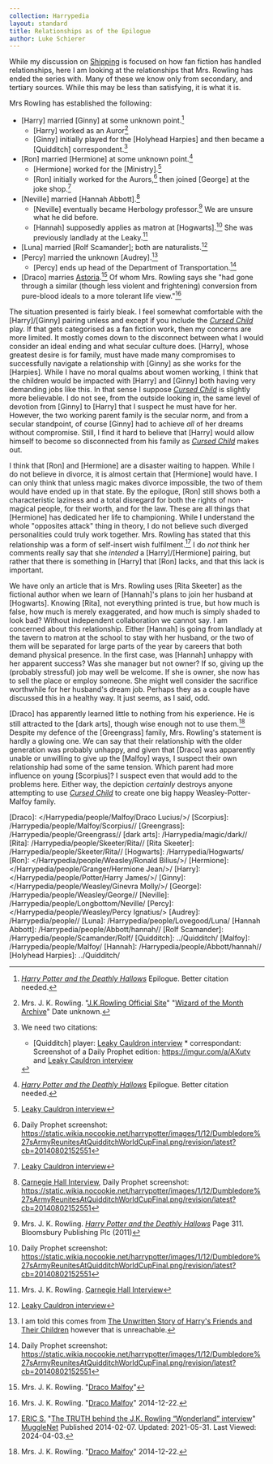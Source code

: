 ```yaml
---
collection: Harrypedia
layout: standard
title: Relationships as of the Epilogue
author: Luke Schierer
---
```


While my discussion on [Shipping] is focused on how fan fiction has
handled relationships, here I am looking at the relationships that
Mrs. Rowling has ended the series with. Many of these we know only
from secondary, and tertiary sources. While this may be less than
satisfying, it is what it is.

Mrs Rowling has established the following:

- [Harry] married [Ginny] at some unknown point.[^HPGW]
  - [Harry] worked as an Auror[^HPJob]
  - [Ginny] initially played for the [Holyhead Harpies]
    and then became a [Quidditch] correspondent.[^GWJob]
- [Ron] married [Hermione] at some unknown point.[^RWHG]
  - [Hermione] worked for the [Ministry].[^HGJob]
  - [Ron] initially worked for the Aurors,[^RWJ1] then
    joined [George] at the joke shop.[^RWJob]
- [Neville] married [Hannah Abbott].[^NLHA]
  - [Neville] eventually became Herbology professor.[^NLJob] We are
    unsure what he did before.
  - [Hannah] supposedly applies as matron at [Hogwarts].[^HAJ2]
    She was previously landlady at the Leaky.[^HAJ1]
- [Luna] married [Rolf Scamander]; both are naturalists.[^LSRS]
- [Percy] married the unknown [Audrey].[^PWA]
  - [Percy] ends up head of the Department of Transportation.[^PWJob]
- [Draco] marries [Astoria].[^DMAG] Of whom Mrs. Rowling says she
  "had gone through a similar (though less violent and frightening)
  conversion from pure-blood ideals to a more tolerant life view."[^AG]

The situation presented is fairly bleak. I feel somewhat comfortable
with the [Harry]/[Ginny] pairing unless and except if you include the
_[Cursed Child]_ play. If that gets categorised as a fan fiction
work, then my concerns are more limited. It mostly comes down to the
disconnect between what I would consider an ideal ending and what
secular culture does. [Harry], whose greatest desire is for family,
must have made many compromises to successfully navigate a
relationship with [Ginny] as she works for the [Harpies]. While I
have no moral qualms about women working, I think that the children
would be impacted with [Harry] and [Ginny] both having very demanding
jobs like this. In that sense I suppose _[Cursed Child]_ is slightly
more believable. I do not see, from the outside looking in, the same
level of devotion from [Ginny] to [Harry] that I suspect he must have
for her. However, the two working parent family is the secular norm,
and from a secular standpoint, of course [Ginny] had to achieve _all_
of her dreams without compromise. Still, I find it hard to believe
that [Harry] would allow himself to become so disconnected from his
family as _[Cursed Child]_ makes out.

I think that [Ron] and [Hermione] are a disaster waiting to happen.
While I do not believe in divorce, it is almost certain that
[Hermione] would have. I can only think that unless magic makes
divorce impossible, the two of them would have ended up in that state.
By the epilogue, [Ron] still shows both a characteristic laziness and
a total disregard for both the rights of non-magical people, for their
worth, and for the law. These are all things that [Hermione] has
dedicated her life to championing. While I understand the whole
"opposites attack" thing in theory, I do not believe such diverged
personalities could truly work together. Mrs. Rowling has stated that this relationship was a form of self-insert wish fulfilment.[^240403-1] I do
_not_ think her comments really say that she _intended_ a [Harry]/[Hermione]
pairing, but rather that there is something in [Harry] that [Ron] lacks, and that this lack is important.

We have only an article that is Mrs. Rowling uses [Rita Skeeter] as
the fictional author when we learn of [Hannah]'s plans to join her
husband at [Hogwarts]. Knowing [Rita], not everything printed is
true, but how much is false, how much is merely exaggerated, and how
much is simply shaded to look bad? Without independent collaboration
we cannot say. I am concerned about this relationship. Either
[Hannah] is going from landlady at the tavern to matron at the school
to stay with her husband, or the two of them will be separated for
large parts of the year by careers that both demand physical presence.
In the first case, was [Hannah] unhappy with her apparent success?
Was she manager but not owner? If so, giving up the (probably
stressful) job may well be welcome. If she is owner, she now has to
sell the place or employ someone. She might well consider the
sacrifice worthwhile for her husband's dream job. Perhaps they as a
couple have discussed this in a healthy way. It just seems, as I
said, odd.

[Draco] has apparently learned little to nothing from his experience.
He is still attracted to the [dark arts], though wise enough not to
use them.[^DMDA] Despite my defence of the [Greengrass] family, Mrs.
Rowling's statement is hardly a glowing one. We can say that their
relationship with the older generation was probably unhappy, and given
that [Draco] was apparently unable or unwilling to give up the
[Malfoy] ways, I suspect their own relationship had some of the same
tension. Which parent had more influence on young [Scorpius]? I
suspect even that would add to the problems here. Either way, the
depiction _certainly_ destroys anyone attempting to use _[Cursed Child]_
to create one big happy Weasley-Potter-Malfoy family.

[Shipping]: ../Shipping/
[Astoria]: /Harrypedia/people/Greengrass/Astoria/

[Draco]: </Harrypedia/people/Malfoy/Draco Lucius/>/
[Scorpius]: /Harrypedia/people/Malfoy/Scorpius//
[Greengrass]: /Harrypedia/people/Greengrass//
[dark arts]: /Harrypedia/magic/dark//
[Rita]: /Harrypedia/people/Skeeter/Rita//
[Rita Skeeter]: /Harrypedia/people/Skeeter/Rita//
[Hogwarts]: /Harrypedia/Hogwarts/
[Ron]: </Harrypedia/people/Weasley/Ronald Bilius/>/
[Hermione]: </Harrypedia/people/Granger/Hermione Jean/>/
[Harry]: </Harrypedia/people/Potter/Harry James/>/
[Ginny]: </Harrypedia/people/Weasley/Ginevra Molly/>/
[George]: /Harrypedia/people/Weasley/George//
[Neville]: /Harrypedia/people/Longbottom/Neville/
[Percy]: </Harrypedia/people/Weasley/Percy Ignatius/>
[Audrey]: /Harrypedia/people//
[Luna]: /Harrypedia/people/Lovegood/Luna/
[Hannah Abbott]: /Harrypedia/people/Abbott/hannah//
[Rolf Scamander]: /Harrypedia/people/Scamander/Rolf/
[Quidditch]: ../Quidditch/
[Malfoy]: /Harrypedia/people/Malfoy/
[Hannah]: /Harrypedia/people/Abbott/hannah//
[Holyhead Harpies]: ../Quidditch/

[^AG]: Mrs. J. K. Rowling. "[Draco Malfoy]" 2014-12-22.

[^DWAG]: Mrs. J. K. Rowling. "[Draco Malfoy]" 2014-12-22.

[^DMDA]: Mrs. J. K. Rowling. "[Draco Malfoy]" 2014-12-22.

[Draco Malfoy]: https://www.rowlingindex.org/work/dmpm/

[^DMAG]: Mrs. J. K. Rowling. "[Draco Malfoy]"

[^PWA]: I am told this comes from [The Unwritten Story of Harry's Friends and Their Children](http://entertainment.timesonline.co.uk/tol/arts_and_entertainment/books/article3105517.ece) however that is unreachable.

[^NLHA]: [Carnegie Hall Interview], Daily Prophet screenshot: https://static.wikia.nocookie.net/harrypotter/images/1/12/Dumbledore%27sArmyReunitesAtQuidditchWorldCupFinal.png/revision/latest?cb=20140802152551

[^PWJob]: Daily Prophet screenshot: https://static.wikia.nocookie.net/harrypotter/images/1/12/Dumbledore%27sArmyReunitesAtQuidditchWorldCupFinal.png/revision/latest?cb=20140802152551

[^HAJ2]: Daily Prophet screenshot: https://static.wikia.nocookie.net/harrypotter/images/1/12/Dumbledore%27sArmyReunitesAtQuidditchWorldCupFinal.png/revision/latest?cb=20140802152551

[^HAJ1]: Mrs. J. K. Rowling. [Carnegie Hall Interview]

[Carnegie Hall Interview]: http://www.the-leaky-cauldron.org/2007/10/20/j-k-rowling-at-carnegie-hall-reveals-dumbledore-is-gay-neville-marries-hannah-abbott-and-scores-more/

[^LSRS]: [Leaky Cauldron interview]

[^HGJob]: [Leaky Cauldron interview]

[^RWJob]: [Leaky Cauldron interview]

[^NLJob]:
    Mrs. J. K. Rowling. _[Harry Potter and the Deathly Hallows]_
    Page 311. Bloomsbury Publishing Plc (2011)

[Harry Potter and the Deathly Hallows]: https://www.librarything.com/work/3577382

[^RWJ1]: Daily Prophet screenshot: https://static.wikia.nocookie.net/harrypotter/images/1/12/Dumbledore%27sArmyReunitesAtQuidditchWorldCupFinal.png/revision/latest?cb=20140802152551

[^GWJob]: We need two citations:

    - [Quidditch] player: [Leaky Cauldron interview] \* correspondant:
      Screenshot of a Daily Prophet edition: https://imgur.com/a/AXutv
      and [Leaky Cauldron interview]

[Leaky Cauldron interview]: http://www.the-leaky-cauldron.org/2007/07/30/j-k-rowling-web-chat-transcript/

[^HPJob]: Mrs. J. K. Rowling. "[J.K.Rowling Official Site]" "[Wizard of the Month Archive]" Date unknown.

[J.K.Rowling Official Site]: https://www.therowlinglibrary.com/jkrowling.com/textonly/en
[Wizard of the Month Archive]: https://www.therowlinglibrary.com/jkrowling.com/textonly/en/wotm.html

[^RWHG]: _[Harry Potter and the Deathly Hallows]_ Epilogue. Better citation needed.

[^HPGW]: _[Harry Potter and the Deathly Hallows]_ Epilogue. Better citation needed.

[Harry Potter and the Deathly Hallows]: https://www.librarything.com/work/3577382
[Cursed Child]: https://www.librarything.com/work/23409259

[^240403-1]:
    [ERIC S.](https://www.mugglenet.com/author/eric/)
    "[The TRUTH behind the J.K. Rowling “Wonderland” interview](https://www.mugglenet.com/2014/02/the-truth-behind-the-j-k-rowling-wonderland-interview/)"
    [MuggleNet](https://www.mugglenet.com/) Published 2014-02-07. Updated: 2021-05-31. Last Viewed: 2024-04-03.
